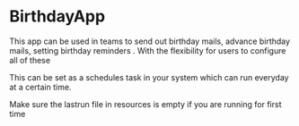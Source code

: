 # BirthdayApp
This app can be used in teams to send out birthday mails, advance birthday mails, setting birthday reminders . 
With the flexibility for users to configure all of these

This can be set as a schedules task in your system which can run everyday at a certain time.

Make sure the lastrun file in resources is empty if you are running for first time